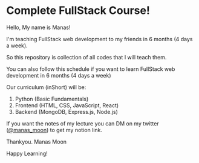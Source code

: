 <h1>Complete FullStack Course!</h1>

Hello, My name is Manas!

I'm teaching FullStack web development to my friends in 6 months (4 days a week).

So this repository is collection of all codes that I will teach them.

You can also follow this schedule if you want to learn FullStack web development in 6 months (4 days a week)

Our curriculum (inShort) will be:

1. Python (Basic Fundamentals)
2. Frontend (HTML, CSS, JavaScript, React)
3. Backend (MongoDB, Express.js, Node.js)

If you want the notes of my lecture you can DM on my twitter (<a href="https://x.com/manas_moon">@manas_moon</a>) to get my notion link.

Thankyou.
Manas Moon

Happy Learning!
